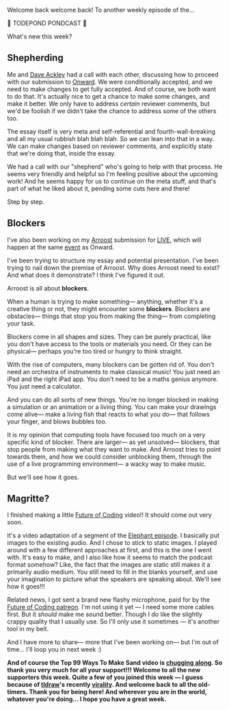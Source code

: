 Welcome back welcome back! To another weekly episode of the...

🐸 TODEPOND PONDCAST 🐸

What's new this week?

## Shepherding

Me and [Dave Ackley](https://www.cs.unm.edu/~ackley/) had a call with each other, discussing how to proceed with our submission to [Onward](https://2024.splashcon.org/track/splash-2024-Onward-Essays). We were conditionally accepted, and we need to make changes to get fully accepted. And of course, we both want to do that. It's actually nice to get a chance to make some changes, and make it better. We only have to address _certain_ reviewer comments, but we'd be foolish if we didn't take the chance to address some of the others too.

The essay itself is very meta and self-referential and fourth-wall-breaking and all my usual rubbish blah blah blah. So we can lean into that in a way. We can make changes based on reviewer comments, and explicitly state that we're doing that, inside the essay.

We had a call with our "shepherd" who's going to help with that process. He seems very friendly and helpful so I'm feeling positive about the upcoming work! And he seems happy for us to continue on the meta stuff, and that's part of what he liked about it, pending some cuts here and there!

Step by step.

## Blockers

I've also been working on my [Arroost](https://www.youtube.com/watch?v=DNBKdU6XrLY) submission for [LIVE](https://2024.splashcon.org/home/live-2024), which will happen at the same [event](https://2024.splashcon.org/) as Onward.

I've been trying to structure my essay and potential presentation. I've been trying to nail down the premise of Arroost. Why does Arroost need to exist? And what does it demonstrate? I think I've figured it out.

Arroost is all about **blockers**.

When a human is trying to make something— anything, whether it's a creative thing or not, they might encounter some **blockers**. Blockers are obstacles— things that stop you from making the thing— from completing your task.

Blockers come in all shapes and sizes. They can be purely practical, like you don't have access to the tools or materials you need. Or they can be physical— perhaps you're too tired or hungry to think straight.

With the rise of computers, many blockers can be gotten rid of. You don't need an orchestra of instruments to make classical music! You just need an iPad and the right iPad app. You don't need to be a maths genius anymore. You just need a calculator.

And you can do all sorts of new things. You're no longer blocked in making a simulation or an animation or a living thing. You can make your drawings come alive— make a living fish that reacts to what you do— that follows your finger, and blows bubbles too.

It is my opinion that computing tools have focused too much on a very specific kind of blocker. There are larger— as yet unsolved— blockers, that stop people from making what they want to make. And Arroost tries to point towards them, and how we could consider unblocking them, through the use of a live programming environment— a wacky way to make music.

But we'll see how it goes.

## Magritte?

I finished making a little [Future of Coding](https://futureofcoding.org/) video!! It should come out very soon.

It's a video adaptation of a segment of the [Elephant episode](https://futureofcoding.org/episodes/071). I basically put images to the existing audio. And I chose to stick to static images. I played around with a few different approaches at first, and this is the one I went with. It's easy to make, and I also like how it seems to match the podcast format somehow? Like, the fact that the images are static still makes it a primarily audio medium. You still need to fill in the blanks yourself, and use your imagination to picture what the speakers are speaking about. We'll see how it goes!!!

Related news, I got sent a brand new flashy microphone, paid for by the [Future of Coding patreon](https://patreon.com/futureofcoding). I'm not using it yet — I need some more cables first. But it _should_ make me sound better. Though I do like the slightly crappy quality that I usually use. So I'll only use it sometimes — it's another tool in my belt.

And I have more to share— more that I've been working on— but I'm out of time... I'll loop you in next week :)

**And of course the Top 99 Ways To Make Sand video is [chugging along](https://www.todepond.com/wikiblogarden/meta/narrative/modernism/obsession/). So thank you very much for all your support!!! Welcome to all the new supporters this week. Quite a few of you joined this week — I guess because of [tldraw](https://www.tldraw.com/)'s recently [virality](https://twitter.com/tldraw/status/1801264226314408029). And welcome back to all the old-timers. Thank you for being here! And wherever you are in the world, whatever you're doing... I hope you have a great week.**
